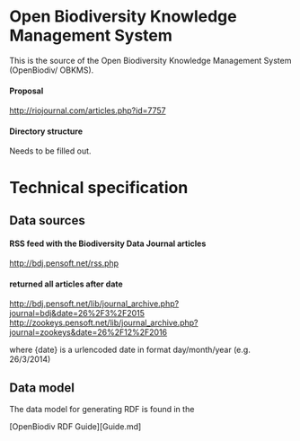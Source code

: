 # Open Biodiversity Knowledge Management System

This is the source of the Open Biodiversity Knowledge Management System
(OpenBiodiv/ OBKMS).

#### Proposal

http://riojournal.com/articles.php?id=7757

#### Directory structure

Needs to be filled out.

# Technical specification

## Data sources

#### RSS feed with the Biodiversity Data Journal articles

http://bdj.pensoft.net/rss.php

#### returned all articles after date

http://bdj.pensoft.net/lib/journal_archive.php?journal=bdj&date=26%2F3%2F2015
http://zookeys.pensoft.net/lib/journal_archive.php?journal=zookeys&date=26%2F12%2F2016

where {date} is a urlencoded date in format day/month/year 
(e.g. 26/3/2014)

## Data model

The data model for generating RDF is found in the

[OpenBiodiv RDF Guide][Guide.md]
